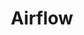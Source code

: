 ---
draft: false
title: Airflow
content:
  id: airflow
  name: Airflow
  logo: /images/development/dev-ops/airflow/logo.png
  website: https://airflow.apache.org/
  iframe_website: /website-iframe/development/dev-ops/airflow
  dashboardImage: /images/development/dev-ops/airflow/screenshot-1.png
  short_description: Apache Airflow is a platform created by the community to programmatically author, schedule and monitor workflows.
  description: When workflows are defined as code, they become more maintainable, versionable, testable, and collaborative. Use Apache Airflow to author workflows as directed acyclic graphs (DAGs) of tasks. The Apache Airflow scheduler executes your tasks on an array of workers while following the specified dependencies. Rich command line utilities make performing complex surgeries on DAGs a snap. The rich user interface makes it easy to visualize pipelines running in production, monitor progress, and troubleshoot issues when needed.
  features:
    - title: Pure Python
      description: No more command-line or XML black-magic! Use standard Python features to create your workflows, including date time formats for scheduling and loops to dynamically generate tasks. This allows you to maintain full flexibility when building your workflows.
    - title: Useful UI
      description: Monitor, schedule and manage your workflows via a robust and modern web application. No need to learn old, cron-like interfaces. You always have full insight into the status and logs of completed and ongoing tasks.
    - title: Robust Integrations
      description: Apache Airflow provides many plug-and-play operators that are ready to execute your tasks on Google Cloud Platform, Amazon Web Services, Microsoft Azure and many other third-party services. This makes Apache Airflow easy to apply to current infrastructure and extend to next-gen technologies.
    - title: Easy to Use
      description: Anyone with Python knowledge can deploy a workflow. Apache Airflow does not limit the scope of your pipelines; you can use it to build ML models, transfer data, manage your infrastructure, and more.
  screenshots:
    - /images/development/dev-ops/airflow/screenshot-1.png
    - /images/development/dev-ops/airflow/screenshot-2.png
---